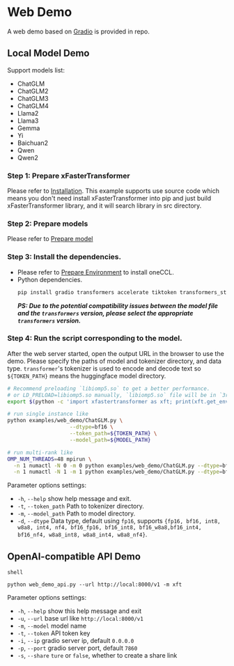 # Web Demo
A web demo based on [Gradio](https://www.gradio.app/) is provided in repo. 

## Local Model Demo

Support models list:
- ChatGLM
- ChatGLM2
- ChatGLM3
- ChatGLM4
- Llama2
- Llama3
- Gemma
- Yi
- Baichuan2
- Qwen
- Qwen2

### Step 1: Prepare xFasterTransformer  
Please refer to [Installation](../../README.md#installation). This example supports use source code which means you don't need install xFasterTransformer into pip and just build xFasterTransformer library, and it will search library in src directory.

### Step 2: Prepare models  
Please refer to [Prepare model](../README.md#prepare-model)

### Step 3: Install the dependencies.
- Please refer to [Prepare Environment](#prepare-environment) to install oneCCL.
- Python dependencies.
    ```bash
    pip install gradio transformers accelerate tiktoken transformers_stream_generator
    ```
    ***PS: Due to the potential compatibility issues between the model file and the `transformers` version, please select the appropriate `transformers` version.***

### Step 4: Run the script corresponding to the model. 
After the web server started, open the output URL in the browser to use the demo. Please specify the paths of model and tokenizer directory, and data type. `transformer`'s tokenizer is used to encode and decode text so `${TOKEN_PATH}` means the huggingface model directory.
```bash
# Recommend preloading `libiomp5.so` to get a better performance.
# or LD_PRELOAD=libiomp5.so manually, `libiomp5.so` file will be in `3rdparty/mkl/lib` directory after build xFasterTransformer.
export $(python -c 'import xfastertransformer as xft; print(xft.get_env())')

# run single instance like
python examples/web_demo/ChatGLM.py \
                    --dtype=bf16 \
                    --token_path=${TOKEN_PATH} \
                    --model_path=${MODEL_PATH}

# run multi-rank like
OMP_NUM_THREADS=48 mpirun \
  -n 1 numactl -N 0 -m 0 python examples/web_demo/ChatGLM.py --dtype=bf16 --token_path=${TOKEN_PATH} --model_path=${MODEL_PATH}: \
  -n 1 numactl -N 1 -m 1 python examples/web_demo/ChatGLM.py --dtype=bf16 --token_path=${TOKEN_PATH} --model_path=${MODEL_PATH}: 
```

Parameter options settings:
- `-h`, `--help`            show help message and exit.
- `-t`, `--token_path`      Path to tokenizer directory.
- `-m`, `--model_path`      Path to model directory.
- `-d`, `--dtype`           Data type, default using `fp16`, supports `{fp16, bf16, int8, w8a8, int4, nf4, bf16_fp16, bf16_int8, bf16_w8a8,bf16_int4, bf16_nf4, w8a8_int8, w8a8_int4, w8a8_nf4}`.

## OpenAI-compatible API Demo

```
shell

python web_demo_api.py --url http://local:8000/v1 -m xft 
```
Parameter options settings:
- `-h`, `--help`        show this help message and exit
-  `-u`, `--url`        base url like `http://local:8000/v1`
- `-m`, `--model`       model name
- `-t`, `--token`       API token key
- `-i`, `--ip`          gradio server ip, default `0.0.0.0`
- `-p`, `--port`        gradio server port, default `7860`
- `-s`, `--share`       `ture` or `false`, whether to create a share link